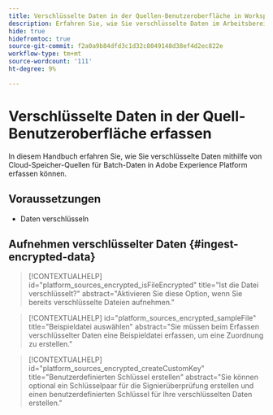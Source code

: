 ```yaml
---
title: Verschlüsselte Daten in der Quellen-Benutzeroberfläche in Workspace erfassen
description: Erfahren Sie, wie Sie verschlüsselte Daten im Arbeitsbereich der Quellenbenutzeroberfläche erfassen.
hide: true
hidefromtoc: true
source-git-commit: f2a0a9b84dfd3c1d32c8049148d38ef4d2ec822e
workflow-type: tm+mt
source-wordcount: '111'
ht-degree: 9%

---
```


# Verschlüsselte Daten in der Quell-Benutzeroberfläche erfassen

In diesem Handbuch erfahren Sie, wie Sie verschlüsselte Daten mithilfe von Cloud-Speicher-Quellen für Batch-Daten in Adobe Experience Platform erfassen können.

## Voraussetzungen

* Daten verschlüsseln

## Aufnehmen verschlüsselter Daten {#ingest-encrypted-data}

>[!CONTEXTUALHELP]
>id="platform_sources_encrypted_isFileEncrypted"
>title="Ist die Datei verschlüsselt?"
>abstract="Aktivieren Sie diese Option, wenn Sie bereits verschlüsselte Dateien aufnehmen."


>[!CONTEXTUALHELP]
>id="platform_sources_encrypted_sampleFile"
>title="Beispieldatei auswählen"
>abstract="Sie müssen beim Erfassen verschlüsselter Daten eine Beispieldatei erfassen, um eine Zuordnung zu erstellen."

>[!CONTEXTUALHELP]
>id="platform_sources_encrypted_createCustomKey"
>title="Benutzerdefinierten Schlüssel erstellen"
>abstract="Sie können optional ein Schlüsselpaar für die Signierüberprüfung erstellen und einen benutzerdefinierten Schlüssel für Ihre verschlüsselten Daten erstellen."